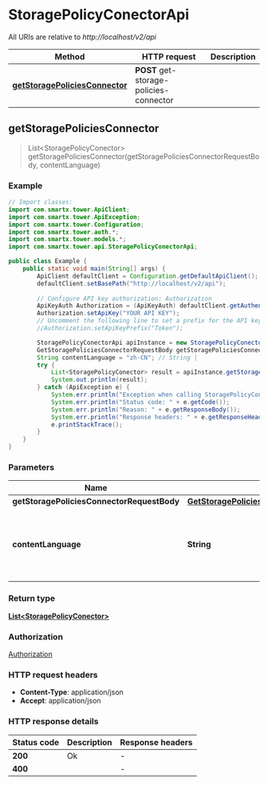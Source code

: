 # StoragePolicyConectorApi

All URIs are relative to *http://localhost/v2/api*

Method | HTTP request | Description
------------- | ------------- | -------------
[**getStoragePoliciesConnector**](StoragePolicyConectorApi.md#getStoragePoliciesConnector) | **POST** get-storage-policies-connector | 



## getStoragePoliciesConnector

> List&lt;StoragePolicyConector&gt; getStoragePoliciesConnector(getStoragePoliciesConnectorRequestBody, contentLanguage)



### Example

```java
// Import classes:
import com.smartx.tower.ApiClient;
import com.smartx.tower.ApiException;
import com.smartx.tower.Configuration;
import com.smartx.tower.auth.*;
import com.smartx.tower.models.*;
import com.smartx.tower.api.StoragePolicyConectorApi;

public class Example {
    public static void main(String[] args) {
        ApiClient defaultClient = Configuration.getDefaultApiClient();
        defaultClient.setBasePath("http://localhost/v2/api");
        
        // Configure API key authorization: Authorization
        ApiKeyAuth Authorization = (ApiKeyAuth) defaultClient.getAuthentication("Authorization");
        Authorization.setApiKey("YOUR API KEY");
        // Uncomment the following line to set a prefix for the API key, e.g. "Token" (defaults to null)
        //Authorization.setApiKeyPrefix("Token");

        StoragePolicyConectorApi apiInstance = new StoragePolicyConectorApi(defaultClient);
        GetStoragePoliciesConnectorRequestBody getStoragePoliciesConnectorRequestBody = new GetStoragePoliciesConnectorRequestBody(); // GetStoragePoliciesConnectorRequestBody | 
        String contentLanguage = "zh-CN"; // String | 
        try {
            List<StoragePolicyConector> result = apiInstance.getStoragePoliciesConnector(getStoragePoliciesConnectorRequestBody, contentLanguage);
            System.out.println(result);
        } catch (ApiException e) {
            System.err.println("Exception when calling StoragePolicyConectorApi#getStoragePoliciesConnector");
            System.err.println("Status code: " + e.getCode());
            System.err.println("Reason: " + e.getResponseBody());
            System.err.println("Response headers: " + e.getResponseHeaders());
            e.printStackTrace();
        }
    }
}
```

### Parameters


Name | Type | Description  | Notes
------------- | ------------- | ------------- | -------------
 **getStoragePoliciesConnectorRequestBody** | [**GetStoragePoliciesConnectorRequestBody**](GetStoragePoliciesConnectorRequestBody.md)|  |
 **contentLanguage** | **String**|  | [optional] [default to en-US] [enum: zh-CN, en-US]

### Return type

[**List&lt;StoragePolicyConector&gt;**](StoragePolicyConector.md)

### Authorization

[Authorization](../README.md#Authorization)

### HTTP request headers

- **Content-Type**: application/json
- **Accept**: application/json


### HTTP response details
| Status code | Description | Response headers |
|-------------|-------------|------------------|
| **200** | Ok |  -  |
| **400** |  |  -  |

